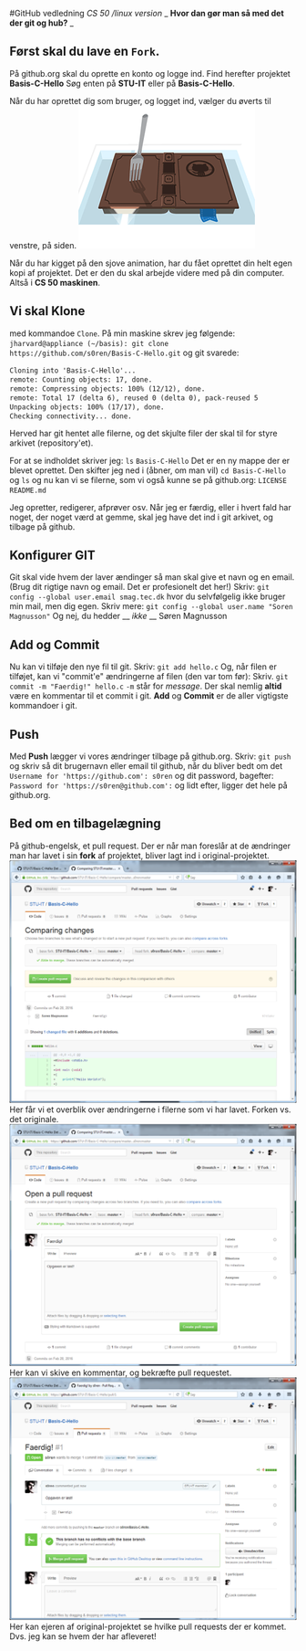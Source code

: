 #GitHub vedledning
_CS 50 /linux version_
_ **Hvor dan gør man så med det der git og hub?** _

## Først skal du lave en `Fork`.
På github.org skal du oprette en konto og logge ind.
Find herefter projektet __Basis-C-Hello__ Søg enten på __STU-IT__ eller på __Basis-C-Hello__.


Når du har oprettet dig som bruger, og logget ind, vælger du øverts til venstre, på siden.
![Den sjove animation](img/fork-a-repo.gif)

Når du har kigget på den sjove animation, har du fået oprettet din helt egen kopi af projektet. Det er den du skal arbejde videre med på din computer. Altså i __CS 50 maskinen__.

## Vi skal Klone
med kommandoe `Clone`.
På min maskine skrev jeg følgende:
`jharvard@appliance (~/basis): git clone https://github.com/s0ren/Basis-C-Hello.git`
og git svarede:
``` 
Cloning into 'Basis-C-Hello'...
remote: Counting objects: 17, done.
remote: Compressing objects: 100% (12/12), done.
remote: Total 17 (delta 6), reused 0 (delta 0), pack-reused 5
Unpacking objects: 100% (17/17), done.
Checking connectivity... done.
```

Herved har git hentet alle filerne, og det skjulte filer der skal til for styre arkivet (repository'et).

For at se indholdet skriver jeg: `ls`
`Basis-C-Hello`
Det er en ny mappe der er blevet oprettet. Den skifter jeg ned i (åbner, om man vil) `cd Basis-C-Hello` og `ls` og nu kan vi se filerne, som vi også kunne se på github.org: 
`LICENSE  README.md`

Jeg opretter, redigerer, afprøver osv. Når jeg er færdig, eller i hvert fald har noget, der noget værd at gemme, skal jeg have det ind i git arkivet, og tilbage på github.

## Konfigurer GIT
Git skal vide hvem der laver ændinger så man skal give et navn og en email. (Brug dit rigtige navn og email. Det er profesionelt det her!)
Skriv: `git config --global user.email smag.tec.dk` 
hvor du selvfølgelig ikke bruger min mail, men dig egen.
Skriv mere:  `git config --global user.name "Soren Magnusson"`
Og nej, du hedder __ *ikke* __ Søren Magnusson

## Add og Commit
Nu kan vi tilføje den nye fil til git.
Skriv: `git add hello.c`
Og, når filen er tilføjet, kan vi "commit'e" ændringerne af filen (den var tom før):
Skriv. `git commit -m "Faerdig!" hello.c`
`-m` står for _message_. Der skal nemlig __altid__ være en kommentar til et commit i git.
__Add__ og __Commit__ er de aller vigtigste kommandoer i git.

## Push
Med __Push__ lægger vi vores ændringer tilbage på github.org.
Skriv: `git push`
og skriv så dit brugernavn eller email til github, når du bliver bedt om det 
`Username for 'https://github.com': s0ren` 
og dit password, bagefter: 
`Password for 'https://s0ren@github.com':`
og lidt efter, ligger det hele på github.org.

## Bed om en tilbagelægning
På github-engelsk, et pull request.
Der er når man foreslår at de ændringer man har lavet i sin __fork__ af projektet, bliver lagt ind i original-projektet.
![zzz](img/fork_pull_request1.PNG)
Her får vi et overblik over ændringerne i filerne som vi har lavet. Forken vs. det originale.
![zzz](img/fork_pull_request2.PNG)
Her kan vi skive en kommentar, og bekræfte pull requestet.
![zzz](img/fork_pull_request3.PNG)
Her kan ejeren af original-projektet se hvilke pull requests der er kommet. Dvs. jeg kan se hvem der har afleveret!


